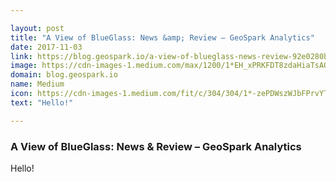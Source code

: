 ```yaml
---

layout: post
title: "A View of BlueGlass: News &amp; Review – GeoSpark Analytics"
date: 2017-11-03
link: https://blog.geospark.io/a-view-of-blueglass-news-review-92e0280b98bb?source=rss------machine_learning-5
image: https://cdn-images-1.medium.com/max/1200/1*EH_xPRKFDT8zdaHiaTsAQg.png
domain: blog.geospark.io
name: Medium
icon: https://cdn-images-1.medium.com/fit/c/304/304/1*-zePDWszWJbFPrvYTjtsgw.jpeg
text: "Hello!"

---
```


### A View of BlueGlass: News &amp; Review – GeoSpark Analytics

Hello!